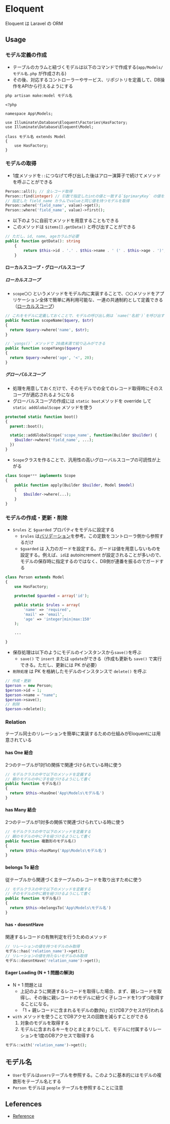 # Eloquent

Eloquent は Laravel の ORM

## Usage

### モデル定義の作成

- テーブルのカラムと紐づくモデルは以下のコマンドで作成する(`app/Models/モデル名.php` が作成される)
- その後、対応するコントローラーやサービス、リポジトリを定義して、DB操作をAPIから行えるようにする

```sh
php artisan make:model モデル名
```

```php:app/Models/モデル名.php
<?php

namespace App\Models;

use Illuminate\Database\Eloquent\Factories\HasFactory;
use Illuminate\Database\Eloquent\Model;

class モデル名 extends Model
{
    use HasFactory;
}
```

### モデルの取得

- 1度メソッドを`::`につなげて呼び出した後はアロー演算子で続けてメソッドを呼ぶことができる

```php
Person::all(); // 全レコード取得
Person::find(integer) // 引数で指定したintの値と一致する`$primaryKey` の値を持つモデルを取得。デフォルトはidカラムで比較される
// 指定した field_name カラムでvalueと同じ値を持つモデルを取得
Person::where('field_name', value)->get();
Person::where('field_name', value)->first();

```

- 以下のように自前でメソッドを用意することもできる
- このメソッドは `$items[].getData()` と呼び出すことができる

```php
// ただし、id, name, ageカラムが必要
public function getData(): string
    {
        return $this->id . '.' . $this->name . ' (' . $this->age . ')';
    }
```

#### ローカルスコープ・グローバルスコープ

##### ローカルスコープ

- `scope〇〇` というメソッドをモデル内に実装することで、`〇〇`メソッドをアプリケーション全体で簡単に再利用可能な、一連の共通制約として定義できる（[ローカルスコープ](https://readouble.com/laravel/5.8/ja/eloquent.html#query-scopes)）

```php
// これをモデルに定義しておくことで、モデルの呼び出し側は `name('名前')`を呼び出すことで、名前で絞り込みを行うことができる
public function scopeName($query, $str)
{
  return $query->where('name', $str);
}

// `yangs()` メソッドで 20歳未満で絞り込みができる
public function scopeYangs($query)
{
  return $query->where('age', '<', 20);
}
```

##### グローバルスコープ

- 処理を用意しておくだけで、そのモデルでの全てのレコード取得時にそのスコープが適応されるようになる
- グローバルスコープの作成には `static boot`メソッドを override して `static addGlobalScope` メソッドを使う

```php
protected static function boot()
{
  parent::boot();

  static::addGlobalScope('scope_name', function(Builder $builder) {
    $builder->where('field_name', ...);
  })
}
```

- `Scope`クラスを作ることで、汎用性の高いグローバルスコープの可読性が上がる

```php
class Scope*** implements Scope
{
    public function apply(Builder $builder, Model $model)
    {
        $builder->where(...);
    }
}
```

### モデルの作成・更新・削除

- `$rules` と `$guarded` プロパティをモデルに設定する
  - `$rules` は[バリデーション](validation)を参考。この定数をコントローラ側から参照するだけ
  - `$guarded` は 入力のガードを設定する。ガードは値を用意しないものを設定する。例えば、`id`は autoincrement が設定されることが多いので、モデルの保存時に指定するのではなく、DB側が連番を振るのでガードする

```php
class Person extends Model
{
    use HasFactory;

    protected $guarded = array('id');

    public static $rules = array(
        'name' => 'required',
        'mail' => 'email',
        'age' => 'integer|min|max:150'
    );

    ...

}
```

- 保存処理は以下のようにモデルのインスタンスから`save()`を呼ぶ
  - `save()` で `insert` または `update`ができる（作成も更新も `save()` で実行できる。ただし、更新には PK が必要）
- `削除処理` は PK を格納したモデルのインスタンスで `delete()` を呼ぶ

```php
// 作成・更新
$person = new Person;
$person->id = 1;
$person->name = "name";
$person->save();
// 削除
$person->delete();
```

### Relation

テーブル同士のリレーションを簡単に実装するための仕組みがEloquentには用意されている

#### has One 結合

2つのテーブルが1対1の関係で関連づけられている時に使う

```php
// モデルクラスの中で以下のメソッドを定義する
// 親のモデルの中に子を紐づけるようにして書く
public function モデル名()
{
  return $this->hasOne('App\Models\モデル名')
}
```

#### has Many 結合

2つのテーブルが1対多の関係で関連づけられている時に使う

```php
// モデルクラスの中で以下のメソッドを定義する
// 親のモデルの中に子を紐づけるようにして書く
public function 複数形のモデル名()
{
  return $this->hasMany('App\Models\モデル名')
}
```

#### belongs To 結合

従テーブルから関連づく主テーブルのレコードを取り出すために使う

```php
// モデルクラスの中で以下のメソッドを定義する
// 子のモデルの中に親を紐づけるようにして書く
public function モデル名()
{
  return $this->belongsTo('App\Models\モデル名')
}
```

#### has・doesntHave

関連するレコードの有無判定を行うためのメソッド

```php
// リレーションの値を持つモデルのみ取得
モデル::has('relation_name')->get();
// リレーションの値を持たないモデルのみ取得
モデル::doesntHave('relation_name')->get();
```

#### Eager Loading (N + 1 問題の解決)

- N + 1 問題とは
  - 上記のように関連するレコードを取得した場合、まず、親レコードを取得し、その後に親レコードのモデルに紐づく子レコードを1つずつ取得することになる。
  - 「1 + 親レコードに含まれるモデルの数(N)」だけDBアクセスが行われる
- `with` メソッドを使うことでDBアクセスの回数を減らすことができる
  1. 対象のモデルを取得する
  2. モデルに含まれるキーをひとまとまりにして、モデルに付属するリレーションを1度のDBアクセスで取得する

```php
モデル::with('relation_name')->get();
```

## モデル名

- `User`モデルは`users`テーブルを参照する。このように基本的にはモデルの複数形をテーブル名とする
- `Person` モデルは `people` テーブルを参照することに注意

## Leferences

- [Reference](https://laravel.com/api/5.8/Illuminate/Database/Eloquent.html)
